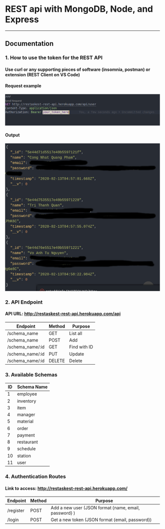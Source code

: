 # REST api with MongoDB, Node, and Express

<hr>

## Documentation

### 1. How to use the token for the REST API
#### Use curl or any supporting pieces of software (insomnia, postman) or extension (REST Client on VS Code)

#### Request example
![Request Image](./assets/request.png)

#### Output
![Output Image](./assets/output.png)

### 2. API Endpoint
#### API URL: http://restaskest-rest-api.herokuapp.com/api
Endpoint | Method | Purpose
--- | --- | ---
/schema_name | GET | List all
/schema_name | POST | Add
/schema_name/:id | GET | Find with ID
/schema_name/:id | PUT | Update
/schema_name/:id | DELETE | Delete

### 3. Available Schemas
ID | Schema Name
--- | ---
1 | employee
2 | inventory
3 | item
4 | manager
5 | material
6 | order
7 | payment
8 | restaurant
9 | schedule
10 | station
11 | user



### 4. Authentication Routes
#### Link to access: http://restaskest-rest-api.herokuapp.com/
Endpoint | Method | Purpose
--- | --- | ---
/register | POST | Add a new user (JSON format {name, email, password} )
/login | POST | Get a new token (JSON format {email, password})




